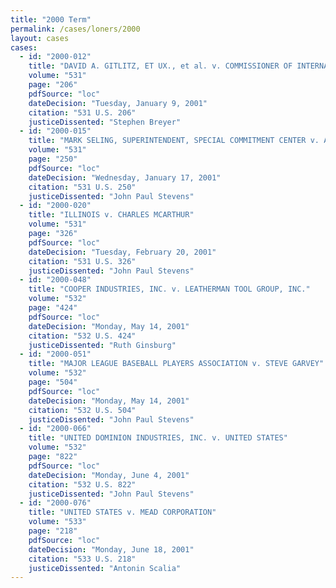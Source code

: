 ```yaml
---
title: "2000 Term"
permalink: /cases/loners/2000
layout: cases
cases:
  - id: "2000-012"
    title: "DAVID A. GITLITZ, ET UX., et al. v. COMMISSIONER OF INTERNAL REVENUE"
    volume: "531"
    page: "206"
    pdfSource: "loc"
    dateDecision: "Tuesday, January 9, 2001"
    citation: "531 U.S. 206"
    justiceDissented: "Stephen Breyer"
  - id: "2000-015"
    title: "MARK SELING, SUPERINTENDENT, SPECIAL COMMITMENT CENTER v. ANDRE BRIGHAM YOUNG"
    volume: "531"
    page: "250"
    pdfSource: "loc"
    dateDecision: "Wednesday, January 17, 2001"
    citation: "531 U.S. 250"
    justiceDissented: "John Paul Stevens"
  - id: "2000-020"
    title: "ILLINOIS v. CHARLES MCARTHUR"
    volume: "531"
    page: "326"
    pdfSource: "loc"
    dateDecision: "Tuesday, February 20, 2001"
    citation: "531 U.S. 326"
    justiceDissented: "John Paul Stevens"
  - id: "2000-048"
    title: "COOPER INDUSTRIES, INC. v. LEATHERMAN TOOL GROUP, INC."
    volume: "532"
    page: "424"
    pdfSource: "loc"
    dateDecision: "Monday, May 14, 2001"
    citation: "532 U.S. 424"
    justiceDissented: "Ruth Ginsburg"
  - id: "2000-051"
    title: "MAJOR LEAGUE BASEBALL PLAYERS ASSOCIATION v. STEVE GARVEY"
    volume: "532"
    page: "504"
    pdfSource: "loc"
    dateDecision: "Monday, May 14, 2001"
    citation: "532 U.S. 504"
    justiceDissented: "John Paul Stevens"
  - id: "2000-066"
    title: "UNITED DOMINION INDUSTRIES, INC. v. UNITED STATES"
    volume: "532"
    page: "822"
    pdfSource: "loc"
    dateDecision: "Monday, June 4, 2001"
    citation: "532 U.S. 822"
    justiceDissented: "John Paul Stevens"
  - id: "2000-076"
    title: "UNITED STATES v. MEAD CORPORATION"
    volume: "533"
    page: "218"
    pdfSource: "loc"
    dateDecision: "Monday, June 18, 2001"
    citation: "533 U.S. 218"
    justiceDissented: "Antonin Scalia"
---
```

